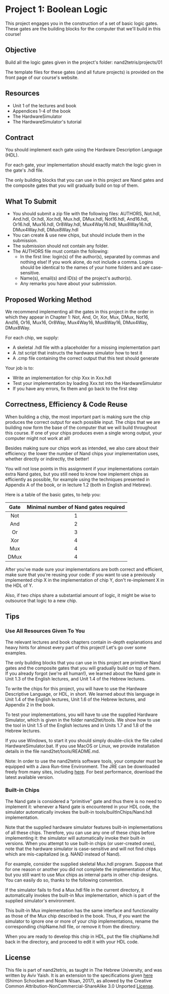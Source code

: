 # Project 1: Boolean Logic

This project engages you in the construction of a set of basic logic gates.
These gates are the building blocks for the computer that we'll build in this
course!

## Objective

Build all the logic gates given in the project's folder: nand2tetris/projects/01

The template files for these gates (and all future projects) is provided on the
front page of our course's website.

## Resources

- Unit 1 of the lectures and book
- Appendices 1-4 of the book
- The HardwareSimulator
- The HardwareSimulator's tutorial

## Contract

You should implement each gate using the Hardware Description Language (HDL).

For each gate, your implementation should exactly match the logic given in
the gate's .hdl file.

The only building blocks that you can use in this project are Nand gates and the
composite gates that you will gradually build on top of them.

## What To Submit

- You should submit a zip file with the following files:
  AUTHORS, Not.hdl, And.hdl, Or.hdl, Xor.hdl, Mux.hdl, DMux.hdl, Not16.hdl,
  And16.hdl, Or16.hdl, Mux16.hdl, Or8Way.hdl, Mux4Way16.hdl, Mux8Way16.hdl,
  DMux4Way.hdl, DMux8Way.hdl
- You can create & use new chips, but should include them in the submission.
- The submission should not contain any folder.
- The AUTHORS file must contain the following:
  - In the first line: login(s) of the author(s), separated by commas and
    nothing else! If you work alone, do not include a comma.
    Logins should be identical to the names of your home folders and are
    case-sensitive.
  - Name(s), email(s) and ID(s) of the project's author(s).
  - Any remarks you have about your submission.

## Proposed Working Method

We recommend implementing all the gates in this project in the order in which
they appear in Chapter 1:
Not, And, Or, Xor, Mux, DMux, Not16, And16, Or16, Mux16, Or8Way, Mux4Way16,
Mux8Way16, DMux4Way, DMux8Way.

For each chip, we supply:

- A skeletal .hdl file with a placeholder for a missing implementation part
- A .tst script that instructs the hardware simulator how to test it
- A .cmp file containing the correct output that this test should generate

Your job is to:

- Write an implementation for chip Xxx in Xxx.hdl
- Test your implementation by loading Xxx.tst into the HardwareSimulator
- If you have any errors, fix them and go back to the first step

## Correctness, Efficiency & Code Reuse

When building a chip, the most important part is making sure the chip produces
the correct output for each possible input. The chips that we are building now
form the base of the computer that we will build throughout this course. If one
of your chips produces even a single wrong output, your computer might not work
at all!

Besides making sure our chips work as intended, we also care about their
efficiency: the lower the number of Nand chips your implementation uses,
whether directly or indirectly, the better!

You will not lose points in this assignment if your implementations contain
extra Nand gates, but you still need to know how implement chips as
efficiently as possible, for example using the techniques presented in
Appendix A of the book, or in lecture 1.2 (both in English and Hebrew).

Here is a table of the basic gates, to help you:

| Gate | Minimal number of Nand gates required |
|:----:|:-------------------------------------:|
|  Not |                   1                   |
|  And |                   2                   |
|  Or  |                   3                   |
|  Xor |                   4                   |
|  Mux |                   4                   |
| DMux |                   4                   |

After you've made sure your implementations are both correct and efficient,
make sure that you're reusing your code: if you want to use a previously
implemented chip X in the implementation of chip Y, don't re-implement X in the
HDL of Y.

Also, if two chips share a substantial amount of logic, it might be
wise to outsource that logic to a new chip.

## Tips

### Use All Resources Given To You

The relevant lectures and book chapters contain in-depth explanations and heavy
hints for almost every part of this project! Let's go over some examples.

The only building blocks that you can use in this project are primitive Nand
gates and the composite gates that you will gradually build on top of them.
If you already forgot (we're all human!), we learned about the Nand gate in
Unit 1.3 of the English lectures, and Unit 1.4 of the Hebrew lectures.

To write the chips for this project, you will have to use the Hardware
Descriptive Language, or HDL, in short. We learned about this language in Unit
1.4 of the English lectures, Unit 1.6 of the Hebrew lectures, and Appendix 2 in
the book.

To test your implementations, you will have to use the supplied Hardware
Simulator, which is given in the folder nand2tet/tools.
We show how to use the tool in Unit 1.5 of the English lectures and
in Units 1.7 and 1.8 of the Hebrew lectures.

If you use Windows, to start it you should simply double-click the file called
HardwareSimulator.bat.
If you use MacOS or Linux, we provide installation details in the file
nand2tet/tools/README.md.

Note:
In order to use the nand2tetris software tools, your computer must be equipped
with a Java Run-time Environment. The JRE can be downloaded freely from many
sites, including [here](http://java.com/en/download/index.jsp).
For best performance, download the latest available version.

### Built-in Chips

The Nand gate is considered a “primitive” gate and thus there is no need to
implement it: whenever a Nand gate is encountered in your HDL code, the
simulator automatically invokes the built-in tools/builtInChips/Nand.hdl
implementation.

Note that the supplied hardware simulator features built-in implementations of
all these chips. Therefore, you can use any one of these chips before
implementing it: the simulator will automatically invoke their built-in
versions. When you attempt to use built-in chips (or user-created ones), note
that the hardware simulator is case-sensitive and will not find chips which
are mis-capitalized (e.g. NAND instead of Nand).

For example, consider the supplied skeletal Mux.hdl program. Suppose that for
one reason or another you did not complete the implementation of Mux, but you
still want to use Mux chips as internal parts in other chip designs. You can
easily do so, thanks to the following convention.

If the simulator fails to find a Mux.hdl file in the current directory, it
automatically invokes the built-in Mux implementation, which is part of the
supplied simulator's environment.

This built-in Mux implementation has the same interface and functionality as
those of the Mux chip described in the book. Thus, if you want the simulator to
ignore one or more of your chip implementations, rename the corresponding
chipName.hdl file, or remove it from the directory.

When you are ready to develop this chip in HDL, put the file chipName.hdl back
in the directory, and proceed to edit it with your HDL code.

## License

This file is part of nand2tetris, as taught in The Hebrew University, and
was written by Aviv Yaish. It is an extension to the specifications given
[here](https://www.nand2tetris.org) (Shimon Schocken and Noam Nisan, 2017),
as allowed by the Creative Common Attribution-NonCommercial-ShareAlike 3.0
Unported [License](https://creativecommons.org/licenses/by-nc-sa/3.0/).
